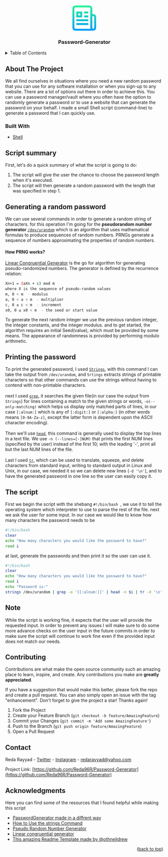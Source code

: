 <div id="top"></div>

<!-- PROJECT LOGO -->
<br />
<div align="center">
  <a href="https://github.com/Reda96R/Password-Generator">
    <img src="logo.png" alt="Logo" width="80" height="80">
  </a>

<h3 align="center">Password-Generator</h3>


</div>



<!-- TABLE OF CONTENTS -->
<details>
  <summary>Table of Contents</summary>
  <ol>
    <li>
      <a href="#about-the-project">About The Project</a>
      <ul>
        <li><a href="#built-with">Built With</a></li>
      </ul>
    </li>
    <li><a href="#script-summary">Script summary</a></li>
    <li><a href="#generating-a-random-password">Generating a random password</a></li>
    <li><a href="#printing-the-password">Printing the password</a></li>
    <li><a href="#the-script">The script</a></li>
    <li><a href="#note">Note</a></li>
    <li><a href="#contributing">Contributing</a></li>
    <li><a href="#contact">Contact</a></li>
    <li><a href="#acknowledgments">Acknowledgments</a></li>
    
    
  </ol>
</details>



<!-- ABOUT THE PROJECT -->
## About The Project
We all find ourselves in situations where you need a new random password that you can use for any software installation or when you sign-up to any website.
There are a lot of options out there in order to achieve this. You can use a password manager/vault where you often have the option to randomly generate a password or to use a website that can generate the password on your behalf.
I made a small Shell script (command-line) to generate a password that I can quickly use.

### Built With
* [Shell](https://www.shellscript.sh/)


## Script summary
 First, let's do a quick summary of what the script is going to do:
 1. The script will give the user the chance to choose the password length when it's executed.
 2. The script will then generate a random password with the length that was specified in step 1.


<!-- Generate a random password-->
## Generating a random password
We can use several commands in order to generate a random string of characters.
for this operation I'm going for the <strong>pseudorandom number generator</strong> <a target="_blank" href="https://en.wikipedia.org/wiki/Pseudorandom_number_generator">`/dev/urandom`</a> which is an algorithm that uses mathematical formulas to produce sequences of random numbers. PRNGs generate a sequence of numbers approximating the properties of random numbers.
<h4>How PRNG works?</h4>
<a href= "https://en.wikipedia.org/wiki/Linear_congruential_generator">Linear Congruential Generator</a> is the go for algorithm for generating pseudo-randomized numbers. The generator is defined by the recurrence relation:

```sh
Xn+1 = (aXn + c) mod m
where X is the sequence of pseudo-random values
m, 0 < m  - modulus 
a, 0 < a < m  - multiplier
c, 0 ≤ c < m  - increment
x0, 0 ≤ x0 < m  - the seed or start value
  ```
To generate the next random integer we use the previous random integer, the integer constants, and the integer modulus. and to get started, the algorithm requires an initial Seed(value), which must be provided by some means. The appearance of randomness is provided by performing modulo arithmetic.


## Printing the password
To print the generated password, I used  <a href="https://man7.org/linux/man-pages/man1/strings.1.html">`Strings`</a>, with this command I can take the output from `/dev/urandom`, and `Srtings` extracts strings of printable characters so that other commands can use the strings without having to contend with non-printable characters.<br><br>
next I used <a href= "https://linux.die.net/man/1/grep">`grep`</a>, it searches the given file(in our case the output from `Strings`) for lines containing a match to the given strings or words, `-o(--only-matching)` which helps us display only matched parts of lines, in our case `[:alnum:]` which is any of `[:digit:]` or `[:alpha:]` (in other words means `[0-9A-Za-z]`, except the latter form is dependent upon the ASCII character encoding).<br><br>
Then we'll use <a href="https://linux.die.net/man/1/head">`head`</a>, this command is generally used to display the top lines in a text file. We use `-n (--lines=[-]NUM)` that prints the first NUM lines (specified by the user) instead of the first 10; with the leading '-', print all but the last NUM lines of the file.<br><br>
Last I used <a href="https://linuxcommand.org/lc3_man_pages/tr1.html">`tr`</a>, which can be used to translate, squeeze, and delete characters from standard input, writing to standard output in Linux and Unix, in our case, we needed it so we can delete new lines (`-d '\n'`), and to have the generated password in one line so the user can easily copy it.



## The script
First we begin the script with the shebang  `#!/bin/bash
`, we use it to tell the operating system which interpreter to use to parse the rest of the file.
next we ask the user for some input. In our case we would like to know how many characters the password needs to be
```sh
#!/bin/bash
clear
echo "How many characters you would like the password to have?"
read i
```
at last, generate the passwords and then print it so the user can use it.
```sh
#!/bin/bash
clear
echo "How many characters you would like the password to have?"
read i
echo "Password is:"
strings /dev/urandom | grep -o '[[:alnum:]]' | head -n $i | tr -d '\n'
```
## Note
While the script is working fine, it expects that the user will provide the requested input. In order to prevent any issues I will make sure to do some more advance checks on the user input in the future commits in order to make sure the script will continue to work fine even if the provided input does not match our needs.
<!-- CONTRIBUTING -->
## Contributing

Contributions are what make the open source community such an amazing place to learn, inspire, and create. Any contributions you make are **greatly appreciated**.

If you have a suggestion that would make this better, please fork the repo and create a pull request. You can also simply open an issue with the tag "enhancement".
Don't forget to give the project a star! Thanks again!

1. Fork the Project
2. Create your Feature Branch (`git checkout -b feature/AmazingFeature`)
3. Commit your Changes (`git commit -m 'Add some AmazingFeature'`)
4. Push to the Branch (`git push origin feature/AmazingFeature`)
5. Open a Pull Request

<!-- CONTACT -->
## Contact

Reda Rayyad - [Twitter](https://twitter.com/reda_rayyad) - [Instagram](https://www.instagram.com/reda_rayyad/) - redarayyad@yahoo.com

Project Link: [https://github.com/Reda96R/Password-Generator](https://github.com/Reda96R/Password-Generator)

<!-- ACKNOWLEDGMENTS -->
## Acknowledgments
Here you can find some of the resources that I found helpful while making this script
* [PasswordGenerator made in a diffrent way](https://github.com/AlexisAhmed/Shell-Scripts/blob/master/PasswordGenerator.sh)
* [How to Use the strings Command ](https://www.howtogeek.com/427805/how-to-use-the-strings-command-on-linux/)
* [Pseudo Random Number Generator](https://www.geeksforgeeks.org/pseudo-random-number-generator-prng/)
* [Linear congruential generator](https://en.wikipedia.org/wiki/Linear_congruential_generator)
* [This amazing Readme Template made by @othneildrew](https://github.com/othneildrew/Best-README-Template)

<p align="right">(<a href="#top">back to top</a>)</p>

<!-- MARKDOWN LINKS & IMAGES -->
<!-- https://www.markdownguide.org/basic-syntax/#reference-style-links -->
[contributors-shield]: https://img.shields.io/github/contributors/Reda96R/Password-Generator.svg?style=for-the-badge
[contributors-url]: https://github.com/Reda96R/Password-Generator/graphs/contributors
[forks-shield]: https://img.shields.io/github/forks/Reda96R/Password-Generator.svg?style=for-the-badge
[forks-url]: https://github.com/Reda96R/Password-Generator/network/members
[stars-shield]: https://img.shields.io/github/stars/Reda96R/Password-Generator.svg?style=for-the-badge
[stars-url]: https://github.com/Reda96R/Password-Generator/stargazers
[issues-shield]: https://img.shields.io/github/issues/Reda96R/Password-Generator.svg?style=for-the-badge
[linkedin-shield]: https://img.shields.io/badge/-LinkedIn-black.svg?style=for-the-badge&logo=linkedin&colorB=555
[linkedin-url]: https://linkedin.com/in/reda_rayyad
